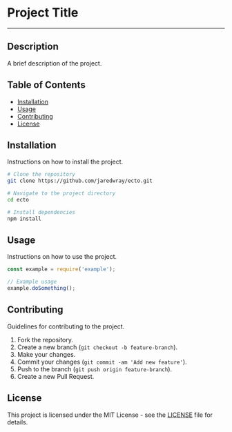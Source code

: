 
# Project Title

---

## Description

A brief description of the project.

## Table of Contents

- [Installation](#installation)
- [Usage](#usage)
- [Contributing](#contributing)
- [License](#license)

## Installation

Instructions on how to install the project.

```bash
# Clone the repository
git clone https://github.com/jaredwray/ecto.git

# Navigate to the project directory
cd ecto

# Install dependencies
npm install
```

## Usage

Instructions on how to use the project.

```javascript
const example = require('example');

// Example usage
example.doSomething();
```

## Contributing

Guidelines for contributing to the project.

1. Fork the repository.
2. Create a new branch (`git checkout -b feature-branch`).
3. Make your changes.
4. Commit your changes (`git commit -am 'Add new feature'`).
5. Push to the branch (`git push origin feature-branch`).
6. Create a new Pull Request.

## License

This project is licensed under the MIT License - see the [LICENSE](LICENSE) file for details.
```
